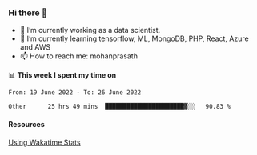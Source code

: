 ### Hi there 👋

- 🔭 I’m currently working as a data scientist.
- 🌱 I’m currently learning tensorflow, ML, MongoDB, PHP, React, Azure and AWS
- 📫 How to reach me: mohanprasath

📊 **This week I spent my time on**
<!--START_SECTION:waka-->

```text
From: 19 June 2022 - To: 26 June 2022

Other      25 hrs 49 mins  ██████████████████████▓░░   90.83 %
```

<!--END_SECTION:waka-->

#### Resources
[Using Wakatime Stats](https://github.com/marketplace/actions/waka-readme)
